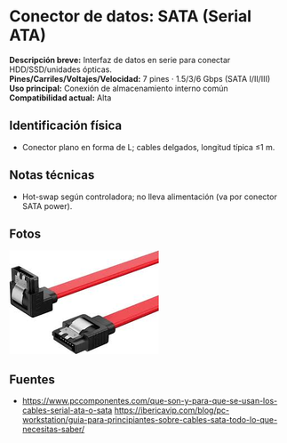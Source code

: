 
# Conector de datos: SATA (Serial ATA)

**Descripción breve:** Interfaz de datos en serie para conectar HDD/SSD/unidades ópticas.  
**Pines/Carriles/Voltajes/Velocidad:** 7 pines · 1.5/3/6 Gbps (SATA I/II/III)  
**Uso principal:** Conexión de almacenamiento interno común  
**Compatibilidad actual:** Alta

## Identificación física
- Conector plano en forma de L; cables delgados, longitud típica ≤1 m.

## Notas técnicas
- Hot-swap según controladora; no lleva alimentación (va por conector SATA power).

## Fotos
![Cable SATA](../../../assets/img/11-conectores_datos/sataC.jpg "Cable SATA")

## Fuentes
- https://www.pccomponentes.com/que-son-y-para-que-se-usan-los-cables-serial-ata-o-sata
https://ibericavip.com/blog/pc-workstation/guia-para-principiantes-sobre-cables-sata-todo-lo-que-necesitas-saber/
